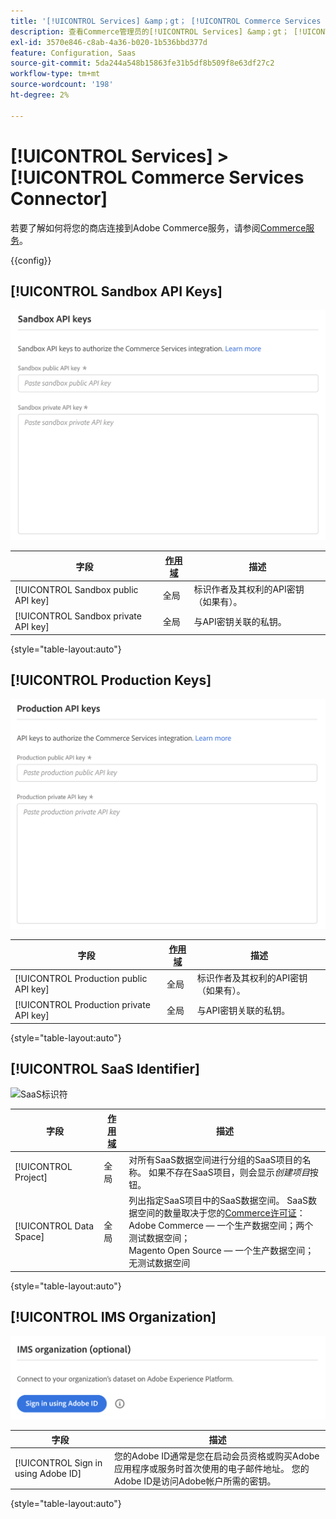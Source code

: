 ```yaml
---
title: '[!UICONTROL Services] &amp；gt； [!UICONTROL Commerce Services Connector]'
description: 查看Commerce管理员的[!UICONTROL Services] &amp；gt； [!UICONTROL Commerce Services Connector]页面上的配置设置。
exl-id: 3570e846-c8ab-4a36-b020-1b536bbd377d
feature: Configuration, Saas
source-git-commit: 5da244a548b15863fe31b5df8b509f8e63df27c2
workflow-type: tm+mt
source-wordcount: '198'
ht-degree: 2%

---
```


# [!UICONTROL Services] > [!UICONTROL Commerce Services Connector]

若要了解如何将您的商店连接到Adobe Commerce服务，请参阅[Commerce服务](https://experienceleague.adobe.com/docs/commerce/user-guides/integration-services/saas.html)。

{{config}}

## [!UICONTROL Sandbox API Keys]

![沙盒API密钥](./assets/sandbox-key-saas-configuration.png)<!-- zoom -->

| 字段 | [作用域](../../getting-started/websites-stores-views.md#scope-settings) | 描述 |
|--- |--- |--- |
| [!UICONTROL Sandbox public API key] | 全局 | 标识作者及其权利的API密钥（如果有）。 |
| [!UICONTROL Sandbox private API key] | 全局 | 与API密钥关联的私钥。 |

{style="table-layout:auto"}

## [!UICONTROL Production Keys]

![生产API密钥](./assets/prod-key-saas-configuration.png)<!-- zoom -->

| 字段 | [作用域](../../getting-started/websites-stores-views.md#scope-settings) | 描述 |
|--- |--- |--- |
| [!UICONTROL Production public API key] | 全局 | 标识作者及其权利的API密钥（如果有）。 |
| [!UICONTROL Production private API key] | 全局 | 与API密钥关联的私钥。 |

{style="table-layout:auto"}

## [!UICONTROL SaaS Identifier]

![SaaS标识符](./assets/saas-identifier.png)<!-- zoom -->

| 字段 | [作用域](../../getting-started/websites-stores-views.md#scope-settings) | 描述 |
|--- |--- |--- |
| [!UICONTROL Project] | 全局 | 对所有SaaS数据空间进行分组的SaaS项目的名称。 如果不存在SaaS项目，则会显示&#x200B;_创建项目_&#x200B;按钮。 |
| [!UICONTROL Data Space] | 全局 | 列出指定SaaS项目中的SaaS数据空间。 SaaS数据空间的数量取决于您的[Commerce许可证](https://experienceleague.adobe.com/docs/commerce/user-guides/integration-services/saas.html)：<br />Adobe Commerce — 一个生产数据空间；两个测试数据空间；<br />Magento Open Source — 一个生产数据空间；无测试数据空间 |

{style="table-layout:auto"}

## [!UICONTROL IMS Organization]

![IMS组织](./assets/ims-organization.png)<!-- zoom -->

| 字段 | 描述 |
|--- |--- |
| [!UICONTROL Sign in using Adobe ID] | 您的Adobe ID通常是您在启动会员资格或购买Adobe应用程序或服务时首次使用的电子邮件地址。 您的Adobe ID是访问Adobe帐户所需的密钥。 |

{style="table-layout:auto"}
